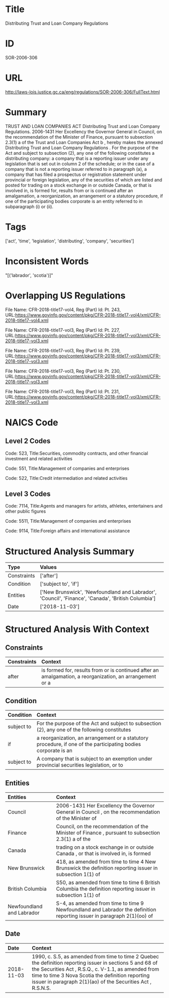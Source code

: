 # Title
Distributing Trust and Loan Company Regulations


# ID
SOR-2006-306

# URL
http://laws-lois.justice.gc.ca/eng/regulations/SOR-2006-306/FullText.html


# Summary
TRUST AND LOAN COMPANIES ACT Distributing Trust and Loan Company Regulations.
2006-1431 Her Excellency the Governor General in Council, on the recommendation of the Minister of Finance, pursuant to subsection 2.3(1) a  of the  Trust and Loan Companies Act b , hereby makes the annexed  Distributing Trust and Loan Company Regulations .
For the purpose of the Act and subject to subsection (2), any one of the following constitutes a distributing company: a company that is a reporting issuer under any legislation that is set out in column 2 of the schedule; or in the case of a company that is not a reporting issuer referred to in paragraph (a), a company that has filed a prospectus or registration statement under provincial or foreign legislation, any of the securities of which are listed and posted for trading on a stock exchange in or outside Canada, or that is involved in, is formed for, results from or is continued after an amalgamation, a reorganization, an arrangement or a statutory procedure, if one of the participating bodies corporate is an entity referred to in subparagraph (i) or (ii).


# Tags
['act', 'time', 'legislation', 'distributing', 'company', 'securities']


# Inconsistent Words
"[('labrador', 'scotia')]"


# Overlapping US Regulations
File Name: CFR-2018-title17-vol4, Reg (Part) Id: Pt. 243, URL:https://www.govinfo.gov/content/pkg/CFR-2018-title17-vol4/xml/CFR-2018-title17-vol4.xml

File Name: CFR-2018-title17-vol3, Reg (Part) Id: Pt. 227, URL:https://www.govinfo.gov/content/pkg/CFR-2018-title17-vol3/xml/CFR-2018-title17-vol3.xml

File Name: CFR-2018-title17-vol3, Reg (Part) Id: Pt. 239, URL:https://www.govinfo.gov/content/pkg/CFR-2018-title17-vol3/xml/CFR-2018-title17-vol3.xml

File Name: CFR-2018-title17-vol3, Reg (Part) Id: Pt. 230, URL:https://www.govinfo.gov/content/pkg/CFR-2018-title17-vol3/xml/CFR-2018-title17-vol3.xml

File Name: CFR-2018-title17-vol3, Reg (Part) Id: Pt. 231, URL:https://www.govinfo.gov/content/pkg/CFR-2018-title17-vol3/xml/CFR-2018-title17-vol3.xml




# NAICS Code
## Level 2 Codes
Code: 523, Title:Securities, commodity contracts, and other financial investment and related activities

Code: 551, Title:Management of companies and enterprises

Code: 522, Title:Credit intermediation and related activities




## Level 3 Codes
Code: 7114, Title:Agents and managers for artists, athletes, entertainers and other public figures

Code: 5511, Title:Management of companies and enterprises

Code: 9114, Title:Foreign affairs and international assistance







# Structured Analysis Summary
| Type        | Values                                                                                             |
|:------------|:---------------------------------------------------------------------------------------------------|
| Constraints | ['after']                                                                                          |
| Condition   | ['subject to', 'if']                                                                               |
| Entities    | ['New Brunswick', 'Newfoundland and Labrador', 'Council', 'Finance', 'Canada', 'British Columbia'] |
| Date        | ['2018-11-03']                                                                                     |


# Structured Analysis With Context
 


## Constraints
| Constraints   | Context                                                                                                  |
|:--------------|:---------------------------------------------------------------------------------------------------------|
| after         | is formed for, results from or is continued after an amalgamation, a reorganization, an arrangement or a |


## Condition
| Condition   | Context                                                                                                       |
|:------------|:--------------------------------------------------------------------------------------------------------------|
| subject to  | For the purpose of the Act and  subject to subsection (2), any one of the following constitutes               |
| if          | a reorganization, an arrangement or a statutory procedure, if one of the participating bodies corporate is an |
| subject to  | A company that is  subject to an exemption under provincial securities legislation, or to                     |


## Entities
| Entities                  | Context                                                                                                                |
|:--------------------------|:-----------------------------------------------------------------------------------------------------------------------|
| Council                   | 2006-1431 Her Excellency the Governor General in  Council , on the recommendation of the Minister of                   |
| Finance                   | Council, on the recommendation of the Minister of Finance , pursuant to subsection 2.3(1) a of the                     |
| Canada                    | trading on a stock exchange in or outside Canada , or that is involved in, is formed                                   |
| New Brunswick             | 418, as amended from time to time 4  New Brunswick the definition reporting issuer in subsection 1(1) of               |
| British Columbia          | S50, as amended from time to time 6 British Columbia the definition reporting issuer in subsection 1(1) of             |
| Newfoundland and Labrador | S-4, as amended from time to time 9 Newfoundland and Labrador the definition reporting issuer in paragraph 2(1)(oo) of |


## Date
| Date       | Context                                                                                                                                                                                                                                                                                    |
|:-----------|:-------------------------------------------------------------------------------------------------------------------------------------------------------------------------------------------------------------------------------------------------------------------------------------------|
| 2018-11-03 | 1990, c. S.5, as amended from time to time 2 Quebec the definition  reporting issuer  in sections 5 and 68 of the  Securities Act , R.S.Q., c. V-1.1, as amended from time to time 3 Nova Scotia the definition  reporting issuer  in paragraph 2(1)(ao) of the  Securities Act , R.S.N.S. |


